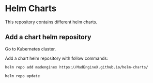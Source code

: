 # Helm Charts

This repository contains different helm charts.

## Add a chart helm repository

Go to Kubernetes cluster.

Add a chart helm repository with follow commands:

```bash 
helm repo add madenginex https://MadEngineX.github.io/helm-charts/

helm repo update
```
